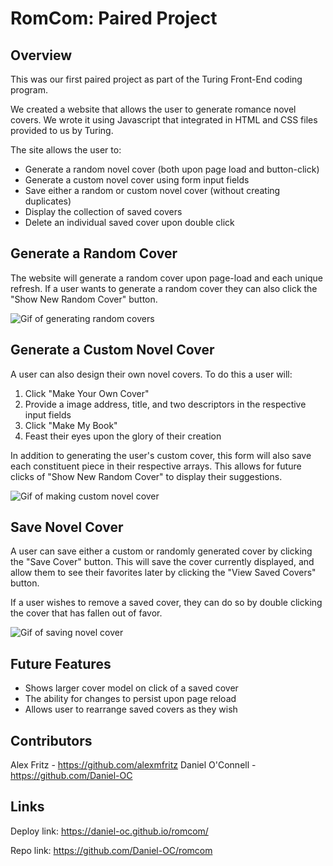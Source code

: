 # RomCom: Paired Project

## Overview

This was our first paired project as part of the Turing Front-End coding program.

We created a website that allows the user to generate romance novel covers. We wrote it using Javascript that integrated in HTML and CSS files provided to us by Turing.

The site allows the user to:

* Generate a random novel cover (both upon page load and button-click)
* Generate a custom novel cover using form input fields
* Save either a random or custom novel cover (without creating duplicates)
* Display the collection of saved covers
* Delete an individual saved cover upon double click

## Generate a Random Cover

The website will generate a random cover upon page-load and each unique refresh. If a user wants to generate a random cover they can also click the "Show New Random Cover" button.

![Gif of generating random covers](https://media.giphy.com/media/tELUI1cEAHcGWGgojq/giphy.gif)

## Generate a Custom Novel Cover

A user can also design their own novel covers. To do this a user will:

1. Click "Make Your Own Cover"
2. Provide a image address, title, and two descriptors in the respective input fields
3. Click "Make My Book"
4. Feast their eyes upon the glory of their creation

In addition to generating the user's custom cover, this form will also save each constituent piece in their respective arrays. This allows for future clicks of "Show New Random Cover" to display their suggestions.

![Gif of making custom novel cover](https://media.giphy.com/media/n7IPIyoyJcoyv2SnfS/giphy.gif)

## Save Novel Cover

A user can save either a custom or randomly generated cover by clicking the "Save Cover" button. This will save the cover currently displayed, and allow them to see their favorites later by clicking the "View Saved Covers" button.

If a user wishes to remove a saved cover, they can do so by double clicking the cover that has fallen out of favor.

![Gif of saving novel cover](https://media.giphy.com/media/3cQSnQARDSxpyUzR6U/giphy.gif)

## Future Features

* Shows larger cover model on click of a saved cover
* The ability for changes to persist upon page reload
* Allows user to rearrange saved covers as they wish

## Contributors

Alex Fritz - https://github.com/alexmfritz
Daniel O'Connell - https://github.com/Daniel-OC

## Links

Deploy link: https://daniel-oc.github.io/romcom/

Repo link: https://github.com/Daniel-OC/romcom
